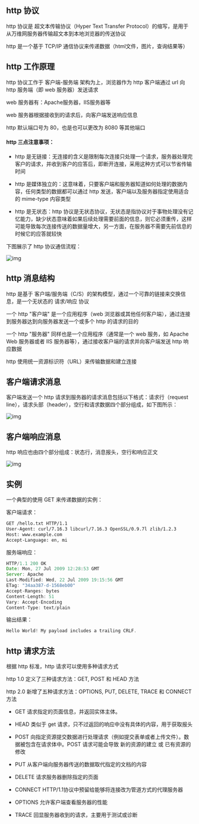 ## http 协议

http 协议是 超文本传输协议（Hyper Text Transfer Protocol）的缩写，是用于从万维网服务器传输超文本到本地浏览器的传送协议

http 是一个基于 TCP/IP 通信协议来传递数据（html文件，图片，查询结果等）

## http 工作原理

http 协议工作于 客户端-服务端 架构为上，浏览器作为 http 客户端通过 url 向 http 服务端（即 web 服务器）发送请求

web 服务器有：Apache服务器，IIS服务器等

web 服务器根据接收到的请求后，向客户端发送响应信息

http 默认端口号为 80，也是也可以更改为 8080 等其他端口

#### http 三点注意事项：

* http 是无链接：无连接的含义是限制每次连接只处理一个请求，服务器处理完客户的请求，并收到客户的应答后，即断开连接，采用这种方式可以节省传输时间

* http 是媒体独立的：这意味着，只要客户端和服务器知道如何处理的数据内容，任何类型的数据都可以通过 http 发送，客户端以及服务器指定使用适合的 mime-type 内容类型

* http 是无状态：http 协议是无状态协议，无状态是指协议对于事物处理没有记忆能力，缺少状态意味着如果后续处理需要前面的信息，则它必须重传，这样可能导致每次连接传送的数据量增大，另一方面，在服务器不需要先前信息的时候它的应答就较快

下图展示了 http 协议通信流程：

![img](http://www.runoob.com/wp-content/uploads/2013/11/cgiarch.gif)


## http 消息结构

http 是基于 客户端/服务端（C/S）的架构模型，通过一个可靠的链接来交换信息，是一个无状态的 请求/响应 协议

一个 http "客户端" 是一个应用程序（web 浏览器或其他任何客户端），通过连接到服务器达到向服务器发送一个或多个 http 的请求的目的

一个 http "服务器" 同样也是一个应用程序（通常是一个 web 服务，如 Apache Web 服务器或者 IIS 服务器等），通过接收客户端的请求并向客户端发送 http 响应数据

http 使用统一资源标识符（URL）来传输数据和建立连接


## 客户端请求消息

客户端发送一个 http 请求到服务器的请求消息包括以下格式：请求行（request line），请求头部（header），空行和请求数据四个部分组成，如下图所示：

![img](http://www.runoob.com/wp-content/uploads/2013/11/2012072810301161.png)



## 客户端响应消息

http 响应也由四个部分组成：状态行，消息报头，空行和响应正文

![img](http://www.runoob.com/wp-content/uploads/2013/11/httpmessage.jpg)


## 实例

一个典型的使用 GET 来传递数据的实例：

客户端请求：

```html
GET /hello.txt HTTP/1.1
User-Agent: curl/7.16.3 libcurl/7.16.3 OpenSSL/0.9.7l zlib/1.2.3
Host: www.example.com
Accept-Language: en, mi
```

服务端响应：

```js
HTTP/1.1 200 OK
Date: Mon, 27 Jul 2009 12:28:53 GMT
Server: Apache
Last-Modified: Wed, 22 Jul 2009 19:15:56 GMT
ETag: "34aa387-d-1568eb00"
Accept-Ranges: bytes
Content-Length: 51
Vary: Accept-Encoding
Content-Type: text/plain
```

输出结果：

```js
Hello World! My payload includes a trailing CRLF.
```



## http 请求方法

根据 http 标准，http 请求可以使用多种请求方式

http 1.0 定义了三种请求方法：GET, POST 和 HEAD 方法

http 2.0 新增了五种请求方法：OPTIONS, PUT, DELETE, TRACE 和 CONNECT 方法

* GET	请求指定的页面信息，并返回实体主体。

* HEAD 类似于 get 请求，只不过返回的响应中没有具体的内容，用于获取报头

* POST 向指定资源提交数据进行处理请求（例如提交表单或者上传文件）。数据被包含在请求体中。POST 请求可能会导致 新的资源的建立 或 已有资源的修改

* PUT	从客户端向服务器传送的数据取代指定的文档的内容

* DELETE 请求服务器删除指定的页面

* CONNECT	HTTP/1.1协议中预留给能够将连接改为管道方式的代理服务器

* OPTIONS	允许客户端查看服务器的性能

* TRACE 回显服务器收到的请求，主要用于测试或诊断


